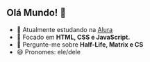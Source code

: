 ## Olá Mundo! 👋

- 🔭 Atualmente estudando na [Alura](https://www.alura.com.br)  
- 🌱 Focado em **HTML, CSS e JavaScript.**  
- 💬 Pergunte-me sobre **Half-Life, Matrix e CS**  
- 😄 Pronomes: ele/dele

<!--
**neohlx/neohlx** is a ✨ _special_ ✨ repository because its `README.md` (this file) appears on your GitHub profile.

Here are some ideas to get you started:

- 🔭 I’m currently working on ...
- 🌱 I’m currently learning ...
- 👯 I’m looking to collaborate on ...
- 🤔 I’m looking for help with ...
- 💬 Ask me about ...
- 📫 How to reach me: ...
- 😄 Pronouns: ...
- ⚡ Fun fact: ...
-->
